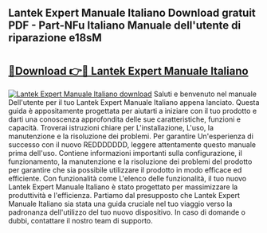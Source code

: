 ## Lantek Expert Manuale Italiano Download gratuit PDF - Part-NFu Italiano Manuale dell'utente di riparazione e18sM

# <h2><a href="http://dfbivmh.blite.top/?on=Lantek+Expert+Manuale+Italiano">🔗Download 👉🔴 Lantek Expert Manuale Italiano</a></h2>

[![Lantek Expert Manuale Italiano download](https://i.imgur.com/lujVjoI.png)](http://dfbivmh.blite.top/?on=Lantek+Expert+Manuale+Italiano)
Saluti e benvenuto nel manuale Dell'utente per il tuo Lantek Expert Manuale Italiano appena lanciato. Questa guida è appositamente progettata per aiutarti a iniziare con il tuo prodotto e darti una conoscenza approfondita delle sue caratteristiche, funzioni e capacità. Troverai istruzioni chiare per L'installazione, L'uso, la manutenzione e la risoluzione dei problemi. Per garantire Un'esperienza di successo con il nuovo REDDDDDDD, leggere attentamente questo manuale prima dell'uso. Contiene informazioni importanti sulla configurazione, il funzionamento, la manutenzione e la risoluzione dei problemi del prodotto per garantire che sia possibile utilizzare il prodotto in modo efficace ed efficiente. Con funzionalità come L'elenco delle funzionalità, il tuo nuovo Lantek Expert Manuale Italiano è stato progettato per massimizzare la produttività e l'efficienza. Partiamo dal presupposto che Lantek Expert Manuale Italiano sia stata una guida cruciale nel tuo viaggio verso la padronanza dell'utilizzo del tuo nuovo dispositivo. In caso di domande o dubbi, contattare il nostro team di supporto.
